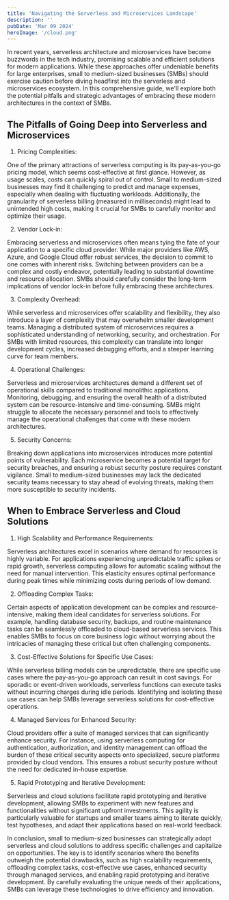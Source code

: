 ```yaml
---
title: 'Navigating the Serverless and Microservices Landscape'
description: ''
pubDate: 'Mar 09 2024'
heroImage: '/cloud.png'
---
```


In recent years, serverless architecture and microservices have become buzzwords in the tech industry, promising scalable and efficient solutions for modern applications. While these approaches offer undeniable benefits for large enterprises, small to medium-sized businesses (SMBs) should exercise caution before diving headfirst into the serverless and microservices ecosystem. In this comprehensive guide, we'll explore both the potential pitfalls and strategic advantages of embracing these modern architectures in the context of SMBs.

## The Pitfalls of Going Deep into Serverless and Microservices
1. Pricing Complexities:

One of the primary attractions of serverless computing is its pay-as-you-go pricing model, which seems cost-effective at first glance. However, as usage scales, costs can quickly spiral out of control. Small to medium-sized businesses may find it challenging to predict and manage expenses, especially when dealing with fluctuating workloads. Additionally, the granularity of serverless billing (measured in milliseconds) might lead to unintended high costs, making it crucial for SMBs to carefully monitor and optimize their usage.

2. Vendor Lock-in:

Embracing serverless and microservices often means tying the fate of your application to a specific cloud provider. While major providers like AWS, Azure, and Google Cloud offer robust services, the decision to commit to one comes with inherent risks. Switching between providers can be a complex and costly endeavor, potentially leading to substantial downtime and resource allocation. SMBs should carefully consider the long-term implications of vendor lock-in before fully embracing these architectures.

3. Complexity Overhead:

While serverless and microservices offer scalability and flexibility, they also introduce a layer of complexity that may overwhelm smaller development teams. Managing a distributed system of microservices requires a sophisticated understanding of networking, security, and orchestration. For SMBs with limited resources, this complexity can translate into longer development cycles, increased debugging efforts, and a steeper learning curve for team members.

4. Operational Challenges:

Serverless and microservices architectures demand a different set of operational skills compared to traditional monolithic applications. Monitoring, debugging, and ensuring the overall health of a distributed system can be resource-intensive and time-consuming. SMBs might struggle to allocate the necessary personnel and tools to effectively manage the operational challenges that come with these modern architectures.

5. Security Concerns:

Breaking down applications into microservices introduces more potential points of vulnerability. Each microservice becomes a potential target for security breaches, and ensuring a robust security posture requires constant vigilance. Small to medium-sized businesses may lack the dedicated security teams necessary to stay ahead of evolving threats, making them more susceptible to security incidents.

## When to Embrace Serverless and Cloud Solutions
1. High Scalability and Performance Requirements:

Serverless architectures excel in scenarios where demand for resources is highly variable. For applications experiencing unpredictable traffic spikes or rapid growth, serverless computing allows for automatic scaling without the need for manual intervention. This elasticity ensures optimal performance during peak times while minimizing costs during periods of low demand.

2. Offloading Complex Tasks:

Certain aspects of application development can be complex and resource-intensive, making them ideal candidates for serverless solutions. For example, handling database security, backups, and routine maintenance tasks can be seamlessly offloaded to cloud-based serverless services. This enables SMBs to focus on core business logic without worrying about the intricacies of managing these critical but often challenging components.

3. Cost-Effective Solutions for Specific Use Cases:

While serverless billing models can be unpredictable, there are specific use cases where the pay-as-you-go approach can result in cost savings. For sporadic or event-driven workloads, serverless functions can execute tasks without incurring charges during idle periods. Identifying and isolating these use cases can help SMBs leverage serverless solutions for cost-effective operations.

4. Managed Services for Enhanced Security:

Cloud providers offer a suite of managed services that can significantly enhance security. For instance, using serverless computing for authentication, authorization, and identity management can offload the burden of these critical security aspects onto specialized, secure platforms provided by cloud vendors. This ensures a robust security posture without the need for dedicated in-house expertise.

5. Rapid Prototyping and Iterative Development:

Serverless and cloud solutions facilitate rapid prototyping and iterative development, allowing SMBs to experiment with new features and functionalities without significant upfront investments. This agility is particularly valuable for startups and smaller teams aiming to iterate quickly, test hypotheses, and adapt their applications based on real-world feedback.


In conclusion, small to medium-sized businesses can strategically adopt serverless and cloud solutions to address specific challenges and capitalize on opportunities. The key is to identify scenarios where the benefits outweigh the potential drawbacks, such as high scalability requirements, offloading complex tasks, cost-effective use cases, enhanced security through managed services, and enabling rapid prototyping and iterative development. By carefully evaluating the unique needs of their applications, SMBs can leverage these technologies to drive efficiency and innovation.